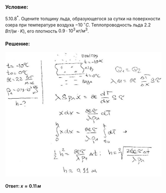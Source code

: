 ###  Условие:

$5.10.8^*.$ Оцените толщину льда, образующегося за сутки на поверхности озера при температуре воздуха $-10 \,^{\circ}C$. Теплопроводность льда $2.2 \,Вт/(м \cdot K)$, его плотность $0.9 \cdot 10^3 \,кг/м^3$.

###  Решение:

![|640x507, 67%](../../img/5.10.8/1.jpg)

#### Ответ: $x \approx 0.11 \,м$